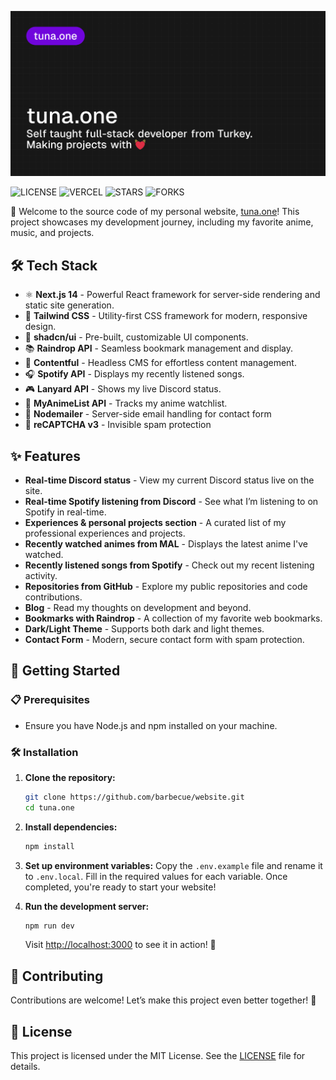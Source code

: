 <p>
    <img src="header.png" alt="Example image of Website." />
</p>

![LICENSE](https://img.shields.io/badge/LICENSE-MIT-GREEN)
![VERCEL](https://vercelbadge.vercel.app/api/barbecue/website)
![STARS](https://img.shields.io/github/stars/barbecue/website?style=flat)
![FORKS](https://img.shields.io/github/forks/barbecue/website?style=flat)

💫 Welcome to the source code of my personal website, [tuna.one](https://tuna.one)! This project showcases my development journey, including my favorite anime, music, and projects.

## 🛠️ Tech Stack

- ⚛️ **Next.js 14** - Powerful React framework for server-side rendering and static site generation.
- 🎨 **Tailwind CSS** - Utility-first CSS framework for modern, responsive design.
- 🧩 **shadcn/ui** - Pre-built, customizable UI components.
- 📚 **Raindrop API** - Seamless bookmark management and display.
- 📝 **Contentful** - Headless CMS for effortless content management.
- 🎧 **Spotify API** - Displays my recently listened songs.
- 🎮 **Lanyard API** - Shows my live Discord status.
- 🎥 **MyAnimeList API** - Tracks my anime watchlist.
- 📧 **Nodemailer** - Server-side email handling for contact form
- 🤖 **reCAPTCHA v3** - Invisible spam protection

## ✨ Features

- **Real-time Discord status** - View my current Discord status live on the site.
- **Real-time Spotify listening from Discord** - See what I’m listening to on Spotify in real-time.
- **Experiences & personal projects section** - A curated list of my professional experiences and projects.
- **Recently watched animes from MAL** - Displays the latest anime I've watched.
- **Recently listened songs from Spotify** - Check out my recent listening activity.
- **Repositories from GitHub** - Explore my public repositories and code contributions.
- **Blog** - Read my thoughts on development and beyond.
- **Bookmarks with Raindrop** - A collection of my favorite web bookmarks.
- **Dark/Light Theme** - Supports both dark and light themes.
- **Contact Form** - Modern, secure contact form with spam protection.

## 🚀 Getting Started

### 📋 Prerequisites

- Ensure you have Node.js and npm installed on your machine.

### 🛠️ Installation

1. **Clone the repository:**

   ```bash
   git clone https://github.com/barbecue/website.git
   cd tuna.one
   ```

2. **Install dependencies:**

   ```bash
   npm install
   ```

3. **Set up environment variables:**
   Copy the `.env.example` file and rename it to `.env.local`. Fill in the required values for each variable. Once completed, you're ready to start your website!

4. **Run the development server:**

   ```bash
   npm run dev
   ```

   Visit [http://localhost:3000](http://localhost:3000) to see it in action! 🎉

## 🤝 Contributing

Contributions are welcome! Let’s make this project even better together! 💪

## 📄 License

This project is licensed under the MIT License. See the [LICENSE](LICENSE) file for details.
